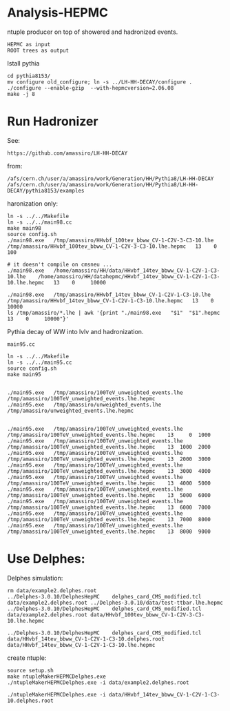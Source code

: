 Analysis-HEPMC
==============

ntuple producer on top of showered and hadronized events.

    HEPMC as input
    ROOT trees as output

    

    
Istall pythia

    cd pythia8153/
    mv configure old_configure; ln -s ../LH-HH-DECAY/configure .
    ./configure --enable-gzip  --with-hepmcversion=2.06.08
    make -j 8

    

Run Hadronizer
=======

See:

    https://github.com/amassiro/LH-HH-DECAY

from:

    /afs/cern.ch/user/a/amassiro/work/Generation/HH/Pythia8/LH-HH-DECAY
    /afs/cern.ch/user/a/amassiro/work/Generation/HH/Pythia8/LH-HH-DECAY/pythia8153/examples

haronization only:

    ln -s ../../Makefile
    ln -s ../../main98.cc
    make main98
    source config.sh
    ./main98.exe   /tmp/amassiro/HHvbf_100tev_bbww_CV-1-C2V-3-C3-10.lhe /tmp/amassiro/HHvbf_100tev_bbww_CV-1-C2V-3-C3-10.lhe.hepmc   13    0     100
    
    # it doesn't compile on cmsneu ...
    ./main98.exe   /home/amassiro/HH/data/HHvbf_14tev_bbww_CV-1-C2V-1-C3-10.lhe    /home/amassiro/HH/datahepmc/HHvbf_14tev_bbww_CV-1-C2V-1-C3-10.lhe.hepmc   13    0     10000
    
    ./main98.exe   /tmp/amassiro/HHvbf_14tev_bbww_CV-1-C2V-1-C3-10.lhe    /tmp/amassiro/HHvbf_14tev_bbww_CV-1-C2V-1-C3-10.lhe.hepmc   13    0     10000
    ls /tmp/amassiro/*.lhe | awk '{print "./main98.exe   "$1"  "$1".hepmc   13    0     10000"}'
    
      
Pythia decay of WW into lvlv and hadronization.

    main95.cc

    ln -s ../../Makefile
    ln -s ../../main95.cc
    source config.sh
    make main95

    
    ./main95.exe   /tmp/amassiro/100TeV_unweighted_events.lhe    /tmp/amassiro/100TeV_unweighted_events.lhe.hepmc
    ./main95.exe   /tmp/amassiro/unweighted_events.lhe           /tmp/amassiro/unweighted_events.lhe.hepmc


    ./main95.exe   /tmp/amassiro/100TeV_unweighted_events.lhe    /tmp/amassiro/100TeV_unweighted_events.lhe.hepmc    13     0  1000
    ./main95.exe   /tmp/amassiro/100TeV_unweighted_events.lhe    /tmp/amassiro/100TeV_unweighted_events.lhe.hepmc    13  1000  2000
    ./main95.exe   /tmp/amassiro/100TeV_unweighted_events.lhe    /tmp/amassiro/100TeV_unweighted_events.lhe.hepmc    13  2000  3000
    ./main95.exe   /tmp/amassiro/100TeV_unweighted_events.lhe    /tmp/amassiro/100TeV_unweighted_events.lhe.hepmc    13  3000  4000
    ./main95.exe   /tmp/amassiro/100TeV_unweighted_events.lhe    /tmp/amassiro/100TeV_unweighted_events.lhe.hepmc    13  4000  5000
    ./main95.exe   /tmp/amassiro/100TeV_unweighted_events.lhe    /tmp/amassiro/100TeV_unweighted_events.lhe.hepmc    13  5000  6000
    ./main95.exe   /tmp/amassiro/100TeV_unweighted_events.lhe    /tmp/amassiro/100TeV_unweighted_events.lhe.hepmc    13  6000  7000
    ./main95.exe   /tmp/amassiro/100TeV_unweighted_events.lhe    /tmp/amassiro/100TeV_unweighted_events.lhe.hepmc    13  7000  8000
    ./main95.exe   /tmp/amassiro/100TeV_unweighted_events.lhe    /tmp/amassiro/100TeV_unweighted_events.lhe.hepmc    13  8000  9000

    
    
    
    
Use Delphes:
=======


Delphes simulation:

    rm data/example2.delphes.root
    ../Delphes-3.0.10/DelphesHepMC    delphes_card_CMS_modified.tcl    data/example2.delphes.root ../Delphes-3.0.10/data/test-ttbar.lhe.hepmc
    ../Delphes-3.0.10/DelphesHepMC    delphes_card_CMS_modified.tcl    data/example2.delphes.root data/HHvbf_100tev_bbww_CV-1-C2V-3-C3-10.lhe.hepmc
    
    ../Delphes-3.0.10/DelphesHepMC    delphes_card_CMS_modified.tcl    data/HHvbf_14tev_bbww_CV-1-C2V-1-C3-10.delphes.root data/HHvbf_14tev_bbww_CV-1-C2V-1-C3-10.lhe.hepmc
    
    
    

create ntuple:

    source setup.sh 
    make ntupleMakerHEPMCDelphes.exe
    ./ntupleMakerHEPMCDelphes.exe -i data/example2.delphes.root

    ./ntupleMakerHEPMCDelphes.exe -i data/HHvbf_14tev_bbww_CV-1-C2V-1-C3-10.delphes.root

    
    
